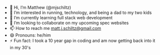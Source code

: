 - 👋 Hi, I’m Matthew (@mjschiltz)
- 👀 I’m interested in running, technology, and being a dad to my two kids
- 🌱 I’m currently learning full stack web development
- 💞️ I’m looking to collaborate on my upcoming spec websites
- 📫 How to reach me matt.j.schiltz@gmail.com
- 😄 Pronouns: he/him
- ⚡ Fun fact: I took a 10 year gap in coding and am now getting back into it in my 30's

<!---
mjschiltz/mjschiltz is a ✨ special ✨ repository because its `README.md` (this file) appears on your GitHub profile.
You can click the Preview link to take a look at your changes.
--->

